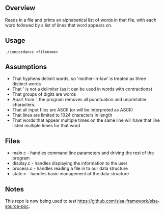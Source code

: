 Overview
--------
Reads in a file and prints an alphabetical list of words in that file, with each word
followed by a list of lines that word appears on.

Usage
-----
```
./concordance <filename>
```

Assumptions
-----------
* That hyphens delimit words, so 'mother-in-law' is treated as three distinct words
* That ' is not a delimiter (as it can be used in words with contractions)
* That groups of digits are words
* Apart from ', the program removes all punctuation and unprintable characters.
* That all input files are ASCII (or will be interpreted as ASCII)
* That lines are limited to 1024 characters in length
* That words that appear multiple times on the same line will have that line listed multiple times for that word

Files
-----
* main.c - handles command line parameters and driving the rest of the program
* display.c - handles displaying the information to the user
* process.c - handles reading a file in to our data structure
* state.c - handles basic management of the data structure

Notes
-----
This repo is now being used to test https://github.com/slsa-framework/slsa-source-poc.

